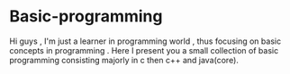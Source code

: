 # Basic-programming
Hi guys , I'm just a learner in programming world  , thus focusing on basic concepts in programming . Here I present you a small collection of basic programming  consisting majorly in c then c++ and java(core). 
